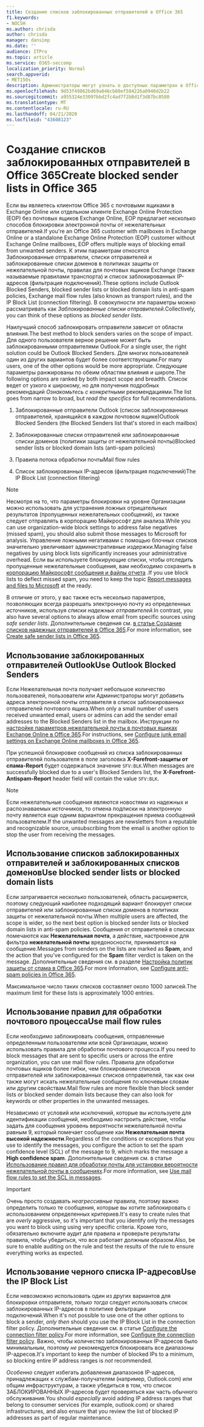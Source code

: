 ```yaml
---
title: Создание списков заблокированных отправителей в Office 365
f1.keywords:
- NOCSH
ms.author: chrisda
author: chrisda
manager: dansimp
ms.date: ''
audience: ITPro
ms.topic: article
ms.service: O365-seccomp
localization_priority: Normal
search.appverid:
- MET150s
description: Администраторы могут узнать о доступных параметрах в Office 365 и EOP, чтобы заблокировать входящие сообщения.
ms.openlocfilehash: 9d53f49862bd69a846cb80ef584226a0940d2b22
ms.sourcegitcommit: a955324e33097bbd2fc4ad7f2b8d1f3d87bc8580
ms.translationtype: MT
ms.contentlocale: ru-RU
ms.lasthandoff: 04/21/2020
ms.locfileid: "43608123"
---
```

# <a name="create-blocked-sender-lists-in-office-365"></a><span data-ttu-id="79309-103">Создание списков заблокированных отправителей в Office 365</span><span class="sxs-lookup"><span data-stu-id="79309-103">Create blocked sender lists in Office 365</span></span>

<span data-ttu-id="79309-104">Если вы являетесь клиентом Office 365 с почтовыми ящиками в Exchange Online или отдельном клиенте Exchange Online Protection (EOP) без почтовых ящиков Exchange Online, EOP предлагает несколько способов блокировки электронной почты от нежелательных отправителей.</span><span class="sxs-lookup"><span data-stu-id="79309-104">If you're an Office 365 customer with mailboxes in Exchange Online or a standalone Exchange Online Protection (EOP) customer without Exchange Online mailboxes, EOP offers multiple ways of blocking email from unwanted senders.</span></span> <span data-ttu-id="79309-105">К этим параметрам относятся Заблокированные отправители, списки отправителей и заблокированные списки доменов в политиках защиты от нежелательной почты, правилах для почтовых ящиков Exchange (также называемые правилами транспорта) и список заблокированных IP-адресов (фильтрация подключений).</span><span class="sxs-lookup"><span data-stu-id="79309-105">These options include Outlook Blocked Senders, blocked sender lists or blocked domain lists in anti-spam policies, Exchange mail flow rules (also known as transport rules), and the IP Block List (connection filtering).</span></span> <span data-ttu-id="79309-106">В совокупности эти параметры можно рассматривать как _Заблокированные списки отправителей_.</span><span class="sxs-lookup"><span data-stu-id="79309-106">Collectively, you can think of these options as _blocked sender lists_.</span></span>

<span data-ttu-id="79309-107">Наилучший способ заблокировать отправители зависит от области влияния.</span><span class="sxs-lookup"><span data-stu-id="79309-107">The best method to block senders varies on the scope of impact.</span></span> <span data-ttu-id="79309-108">Для одного пользователя верное решение может быть заблокированными отправителями Outlook.</span><span class="sxs-lookup"><span data-stu-id="79309-108">For a single user, the right solution could be Outlook Blocked Senders.</span></span> <span data-ttu-id="79309-109">Для многих пользователей один из других вариантов будет более соответствующим.</span><span class="sxs-lookup"><span data-stu-id="79309-109">For many users, one of the other options would be more appropriate.</span></span> <span data-ttu-id="79309-110">Следующие параметры ранжированы по обеим областям влияния и широте.</span><span class="sxs-lookup"><span data-stu-id="79309-110">The following options are ranked by both impact scope and breadth.</span></span> <span data-ttu-id="79309-111">Список ведет от узкого к широкому, но для получения подробных рекомендаций *Ознакомьтесь с конкретными* рекомендациями.</span><span class="sxs-lookup"><span data-stu-id="79309-111">The list goes from narrow to broad, but *read the specifics* for full recommendations.</span></span>

1. <span data-ttu-id="79309-112">Заблокированные отправители Outlook (список заблокированных отправителей, хранящийся в каждом почтовом ящике)</span><span class="sxs-lookup"><span data-stu-id="79309-112">Outlook Blocked Senders (the Blocked Senders list that's stored in each mailbox)</span></span>

2. <span data-ttu-id="79309-113">Заблокированные списки отправителей или заблокированные списки доменов (политики защиты от нежелательной почты)</span><span class="sxs-lookup"><span data-stu-id="79309-113">Blocked sender lists or blocked domain lists (anti-spam policies)</span></span>

3. <span data-ttu-id="79309-114">Правила потока обработки почты</span><span class="sxs-lookup"><span data-stu-id="79309-114">Mail flow rules</span></span>

4. <span data-ttu-id="79309-115">Список заблокированных IP-адресов (фильтрация подключений)</span><span class="sxs-lookup"><span data-stu-id="79309-115">The IP Block List (connection filtering)</span></span>

> [!NOTE]
> <span data-ttu-id="79309-116">Несмотря на то, что параметры блокировки на уровне Организации можно использовать для устранения ложных отрицательных результатов (пропущенных нежелательных сообщений), их также следует отправлять в корпорацию Майкрософт для анализа.</span><span class="sxs-lookup"><span data-stu-id="79309-116">While you can use organization-wide block settings to address false negatives (missed spam), you should also submit those messages to Microsoft for analysis.</span></span> <span data-ttu-id="79309-117">Управление ложными негативами с помощью блочных списков значительно увеличивает административные издержки.</span><span class="sxs-lookup"><span data-stu-id="79309-117">Managing false negatives by using block lists significantly increases your administrative overhead.</span></span> <span data-ttu-id="79309-118">Если вы используете блокирующие списки, чтобы отследить пропущенные нежелательные сообщения, вам необходимо сохранить в [корпорацию Майкрософт сообщения и файлы отчета](report-junk-email-messages-to-microsoft.md) .</span><span class="sxs-lookup"><span data-stu-id="79309-118">If you use block lists to deflect missed spam, you need to keep the topic [Report messages and files to Microsoft](report-junk-email-messages-to-microsoft.md) at the ready.</span></span>

<span data-ttu-id="79309-119">В отличие от этого, у вас также есть несколько параметров, позволяющих всегда разрешать электронную почту из определенных источников, используя _списки надежных отправителей_.</span><span class="sxs-lookup"><span data-stu-id="79309-119">In contrast, you also have several options to always allow email from specific sources using _safe sender lists_.</span></span> <span data-ttu-id="79309-120">Дополнительные сведения см. [в статье Создание списков надежных отправителей в Office 365](create-safe-sender-lists-in-office-365.md).</span><span class="sxs-lookup"><span data-stu-id="79309-120">For more information, see [Create safe sender lists in Office 365](create-safe-sender-lists-in-office-365.md).</span></span>

## <a name="use-outlook-blocked-senders"></a><span data-ttu-id="79309-121">Использование заблокированных отправителей Outlook</span><span class="sxs-lookup"><span data-stu-id="79309-121">Use Outlook Blocked Senders</span></span>

<span data-ttu-id="79309-122">Если Нежелательная почта получает небольшое количество пользователей, пользователи или Администраторы могут добавить адреса электронной почты отправителя в список заблокированных отправителей почтового ящика.</span><span class="sxs-lookup"><span data-stu-id="79309-122">When only a small number of users received unwanted email, users or admins can add the sender email addresses to the Blocked Senders list in the mailbox.</span></span> <span data-ttu-id="79309-123">Инструкции по [настройке параметров нежелательной почты в почтовых ящиках Exchange Online в Office 365](configure-junk-email-settings-on-exo-mailboxes.md).</span><span class="sxs-lookup"><span data-stu-id="79309-123">For instructions, see [Configure junk email settings on Exchange Online mailboxes in Office 365](configure-junk-email-settings-on-exo-mailboxes.md).</span></span>

<span data-ttu-id="79309-124">При успешной блокировке сообщений из списка заблокированных отправителей пользователя в поле заголовка **X-Forefront-защиты от спама-Report** будет содержаться значение `SFV:BLK`.</span><span class="sxs-lookup"><span data-stu-id="79309-124">When messages are successfully blocked due to a user's Blocked Senders list, the **X-Forefront-Antispam-Report** header field will contain the value `SFV:BLK`.</span></span>

> [!NOTE]
> <span data-ttu-id="79309-125">Если нежелательные сообщения являются новостями из надежных и распознаваемых источников, то отмена подписки на электронную почту является еще одним вариантом прекращения приема сообщений пользователем.</span><span class="sxs-lookup"><span data-stu-id="79309-125">If the unwanted messages are newsletters from a reputable and recognizable source, unsubscribing from the email is another option to stop the user from receiving the messages.</span></span>

## <a name="use-blocked-sender-lists-or-blocked-domain-lists"></a><span data-ttu-id="79309-126">Использование списков заблокированных отправителей и заблокированных списков доменов</span><span class="sxs-lookup"><span data-stu-id="79309-126">Use blocked sender lists or blocked domain lists</span></span>

<span data-ttu-id="79309-127">Если затрагивается несколько пользователей, область расширяется, поэтому следующий наиболее подходящий вариант блокирует списки отправителей или заблокированные списки доменов в политиках защиты от нежелательной почты.</span><span class="sxs-lookup"><span data-stu-id="79309-127">When multiple users are affected, the scope is wider, so the next best option is blocked sender lists or blocked domain lists in anti-spam policies.</span></span> <span data-ttu-id="79309-128">Сообщения от отправителей в списках помечаются как **Нежелательная почта**, а действие, настроенное для фильтра **нежелательной почты** вредоносности, принимается на сообщение.</span><span class="sxs-lookup"><span data-stu-id="79309-128">Messages from senders on the lists are marked as **Spam**, and the action that you've configured for the **Spam** filter verdict is taken on the message.</span></span> <span data-ttu-id="79309-129">Дополнительные сведения см. в разделе [Настройка политик защиты от спама в Office 365](configure-your-spam-filter-policies.md).</span><span class="sxs-lookup"><span data-stu-id="79309-129">For more information, see [Configure anti-spam policies in Office 365](configure-your-spam-filter-policies.md).</span></span>

<span data-ttu-id="79309-130">Максимальное число таких списков составляет около 1000 записей.</span><span class="sxs-lookup"><span data-stu-id="79309-130">The maximum limit for these lists is approximately 1000 entries.</span></span>

## <a name="use-mail-flow-rules"></a><span data-ttu-id="79309-131">Использование правил для обработки почтового процесса</span><span class="sxs-lookup"><span data-stu-id="79309-131">Use mail flow rules</span></span>

<span data-ttu-id="79309-132">Если необходимо заблокировать сообщения, отправленные определенным пользователям или всей Организации, можно использовать правила для обработки почтового процесса.</span><span class="sxs-lookup"><span data-stu-id="79309-132">If you need to block messages that are sent to specific users or across the entire organization, you can use mail flow rules.</span></span> <span data-ttu-id="79309-133">Правила для обработки почтовых ящиков более гибки, чем блокирование списков отправителей или заблокированных списков отправителей, так как они также могут искать нежелательные сообщения по ключевым словам или другим свойствам.</span><span class="sxs-lookup"><span data-stu-id="79309-133">Mail flow rules are more flexible than block sender lists or blocked sender domain lists because they can also look for keywords or other properties in the unwanted messages.</span></span>

<span data-ttu-id="79309-134">Независимо от условий или исключений, которые вы используете для идентификации сообщений, необходимо настроить действие, чтобы задать для сообщения уровень вероятности нежелательной почты равным 9, который помечает сообщение как **Нежелательная почта высокой надежности**.</span><span class="sxs-lookup"><span data-stu-id="79309-134">Regardless of the conditions or exceptions that you use to identify the messages, you configure the action to set the spam confidence level (SCL) of the message to 9, which marks the message a **High confidence spam**.</span></span> <span data-ttu-id="79309-135">Дополнительные сведения см. в статье [Использование правил для обработки почты для установки вероятности нежелательной почты в сообщениях](use-mail-flow-rules-to-set-the-spam-confidence-level-scl-in-messages.md).</span><span class="sxs-lookup"><span data-stu-id="79309-135">For more information, see [Use mail flow rules to set the SCL in messages](use-mail-flow-rules-to-set-the-spam-confidence-level-scl-in-messages.md).</span></span>

> [!IMPORTANT]
> <span data-ttu-id="79309-136">Очень просто создавать *неагрессивные* правила, поэтому важно определить только те сообщения, которые вы хотите заблокировать с использованием определенных критериев.</span><span class="sxs-lookup"><span data-stu-id="79309-136">It's easy to create rules that are *overly* aggressive, so it's important that you identify only the messages you want to block using using very specific criteria.</span></span> <span data-ttu-id="79309-137">Кроме того, обязательно включите аудит для правила и проверьте результаты правила, чтобы убедиться, что все работает должным образом.</span><span class="sxs-lookup"><span data-stu-id="79309-137">Also, be sure to enable auditing on the rule and test the results of the rule to ensure everything works as expected.</span></span>

## <a name="use-the-ip-block-list"></a><span data-ttu-id="79309-138">Использование черного списка IP-адресов</span><span class="sxs-lookup"><span data-stu-id="79309-138">Use the IP Block List</span></span>

<span data-ttu-id="79309-139">Если невозможно использовать один из других вариантов для блокировки отправителя, *только тогда* следует использовать список заблокированных IP-адресов в политике фильтрации подключений.</span><span class="sxs-lookup"><span data-stu-id="79309-139">When it's not possible to use one of the other options to block a sender, *only then* should you use the IP Block List in the connection filter policy.</span></span> <span data-ttu-id="79309-140">Дополнительные сведения см. в статье [Configure the connection filter policy](configure-the-connection-filter-policy.md).</span><span class="sxs-lookup"><span data-stu-id="79309-140">For more information, see [Configure the connection filter policy](configure-the-connection-filter-policy.md).</span></span> <span data-ttu-id="79309-141">Важно, чтобы количество заблокированных IP-адресов было минимальным, поэтому *не* рекомендуется блокировать все диапазоны IP-адресов.</span><span class="sxs-lookup"><span data-stu-id="79309-141">It's important to keep the number of blocked IPs to a minimum, so blocking entire IP address ranges is *not* recommended.</span></span>

<span data-ttu-id="79309-142">*Особенно* следует избегать добавления диапазонов IP-адресов, принадлежащих к службам-получателям (например, Outlook.com) или общим инфраструктурам, а также убедиться в том, что список ЗАБЛОКИРОВАННЫХ IP-адресов будет проверяться как часть обычного обслуживания.</span><span class="sxs-lookup"><span data-stu-id="79309-142">You should *especially* avoid adding IP address ranges that belong to consumer services (for example, outlook.com) or shared infrastructures, and also ensure that you review the list of blocked IP addresses as part of regular maintenance.</span></span>
